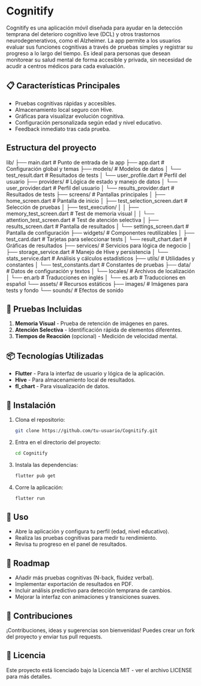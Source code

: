 # Cognitify

Cognitify es una aplicación móvil diseñada para ayudar en la detección temprana del deterioro cognitivo leve (DCL) y otros trastornos neurodegenerativos, como el Alzheimer. La app permite a los usuarios evaluar sus funciones cognitivas a través de pruebas simples y registrar su progreso a lo largo del tiempo. Es ideal para personas que desean monitorear su salud mental de forma accesible y privada, sin necesidad de acudir a centros médicos para cada evaluación.

## 📋 Características Principales

* Pruebas cognitivas rápidas y accesibles.
* Almacenamiento local seguro con Hive.
* Gráficas para visualizar evolución cognitiva.
* Configuración personalizada según edad y nivel educativo.
* Feedback inmediato tras cada prueba.

## Estructura del proyecto

lib/
├── main.dart                 # Punto de entrada de la app
├── app.dart                  # Configuración global y temas
├── models/                   # Modelos de datos
│   └── test_result.dart      # Resultados de tests
│   └── user_profile.dart     # Perfil del usuario
├── providers/                # Lógica de estado y manejo de datos
│   └── user_provider.dart    # Perfil del usuario
│   └── results_provider.dart # Resultados de tests
├── screens/                  # Pantallas principales
│   ├── home_screen.dart      # Pantalla de inicio
│   ├── test_selection_screen.dart  # Selección de pruebas
│   ├── test_execution/
│   │   ├── memory_test_screen.dart # Test de memoria visual
│   │   └── attention_test_screen.dart # Test de atención selectiva
│   ├── results_screen.dart   # Pantalla de resultados
│   └── settings_screen.dart  # Pantalla de configuración
├── widgets/                  # Componentes reutilizables
│   ├── test_card.dart        # Tarjetas para seleccionar tests
│   └── result_chart.dart     # Gráficas de resultados
├── services/                 # Servicios para lógica de negocio
│   ├── storage_service.dart  # Manejo de Hive y persistencia
│   └── stats_service.dart    # Análisis y cálculos estadísticos
├── utils/                    # Utilidades y constantes
│   └── test_constants.dart   # Constantes de pruebas
├── data/                     # Datos de configuración y textos
│   └── locales/              # Archivos de localización
│       └── en.arb            # Traducciones en inglés
│       └── es.arb            # Traducciones en español
└── assets/                   # Recursos estáticos
    ├── images/              # Imágenes para tests y fondo
    └── sounds/              # Efectos de sonido


## 🧠 Pruebas Incluidas

1. **Memoria Visual** - Prueba de retención de imágenes en pares.
2. **Atención Selectiva** - Identificación rápida de elementos diferentes.
3. **Tiempos de Reacción** (opcional) - Medición de velocidad mental.

## 📦 Tecnologías Utilizadas

* **Flutter** - Para la interfaz de usuario y lógica de la aplicación.
* **Hive** - Para almacenamiento local de resultados.
* **fl\_chart** - Para visualización de datos.

## 🚀 Instalación

1. Clona el repositorio:

   ```bash
   git clone https://github.com/tu-usuario/Cognitify.git
   ```
2. Entra en el directorio del proyecto:

   ```bash
   cd Cognitify
   ```
3. Instala las dependencias:

   ```bash
   flutter pub get
   ```
4. Corre la aplicación:

   ```bash
   flutter run
   ```

## 📝 Uso

* Abre la aplicación y configura tu perfil (edad, nivel educativo).
* Realiza las pruebas cognitivas para medir tu rendimiento.
* Revisa tu progreso en el panel de resultados.

## 📅 Roadmap

* Añadir más pruebas cognitivas (N-back, fluidez verbal).
* Implementar exportación de resultados en PDF.
* Incluir análisis predictivo para detección temprana de cambios.
* Mejorar la interfaz con animaciones y transiciones suaves.

## 🤝 Contribuciones

¡Contribuciones, ideas y sugerencias son bienvenidas! Puedes crear un fork del proyecto y enviar tus pull requests.

## 📄 Licencia

Este proyecto está licenciado bajo la Licencia MIT - ver el archivo LICENSE para más detalles.
